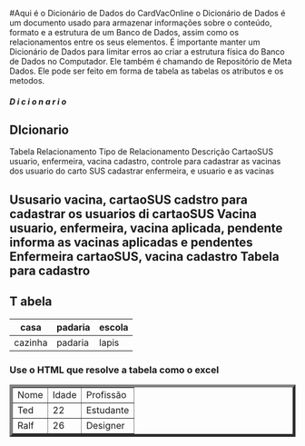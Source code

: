 #Aqui é o Dicionário de Dados do CardVacOnline
o Dicionário de Dados é um documento usado para armazenar informações sobre o conteúdo, formato e a estrutura de um
Banco de Dados, assim como os relacionamentos entre os seus elementos.
É importante manter um Dicionário de Dados para limitar erros ao criar a estrutura física do Banco de Dados no Computador.
Ele também é chamando de Repositório de Meta Dados.
Ele pode ser feito em forma de tabela as tabelas os atributos e os metodos.

##### D i c i o n a r i o

## DIcionario

 Tabela           Relacionamento            Tipo de Relacionamento      Descrição
CartaoSUS    usuario, enfermeira, vacina      cadastro, controle       para cadastrar as vacinas dos usuario do carto SUS
                                                cadastrar enfermeira, e usuario e as vacinas
                                                                   
Ususario      vacina, cartaoSUS                  cadstro               para cadastrar os usuarios di cartaoSUS
Vacina       usuario, enfermeira, vacina        aplicada, pendente     informa as vacinas aplicadas e pendentes
Enfermeira   cartaoSUS, vacina                  cadastro               Tabela para cadastro
--------------
T     abela
----------
casa | padaria | escola
-|-|-
cazinha| padaria| lapis
### Use o HTML que resolve a tabela como o excel
<table border="5">
    <tr>
        <td>Nome</td>
        <td>Idade</td>
        <td>Profissão </td>
    </tr>
    <tr>
        <td>Ted</td>
        <td>22</td>
        <td>Estudante</td>
    </tr>
    <tr >
        <td>Ralf</td>
        <td>26</td>
        <td>Designer</td>
    </tr>
</table>

